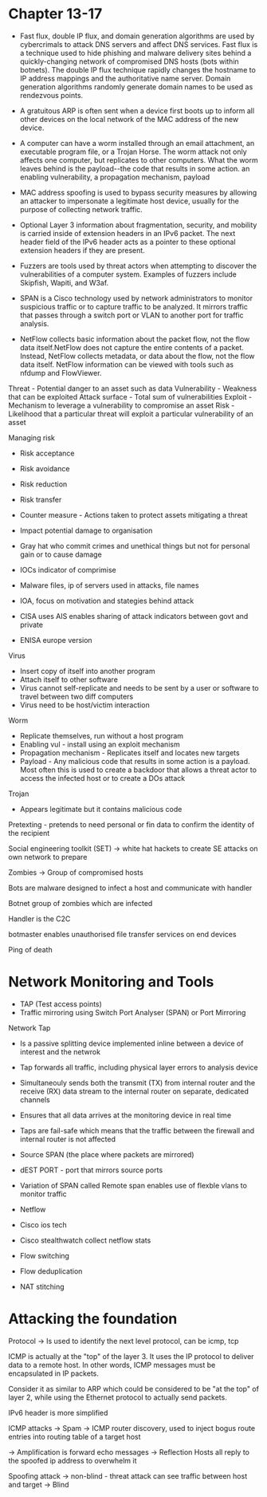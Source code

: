 # Chapter 13-17

- Fast flux, double IP flux, and domain generation algorithms are used by cybercrimals to attack DNS servers and affect DNS services. Fast flux is a technique used to hide phishing and malware delivery sites behind a quickly-changing network of compromised DNS hosts (bots within botnets). The double IP flux technique rapidly changes the hostname to IP address mappings and the authoritative name server. Domain generation algorithms randomly generate domain names to be used as rendezvous points.

- A gratuitous ARP is often sent when a device first boots up to inform all other devices on the local network of the MAC address of the new device.

- A computer can have a worm installed through an email attachment, an executable program file, or a Trojan Horse. The worm attack not only affects one computer, but replicates to other computers. What the worm leaves behind is the payload--the code that results in some action. 
an enabling vulnerability, a propagation mechanism, payload

- MAC address spoofing is used to bypass security measures by allowing an attacker to impersonate a legitimate host device, usually for the purpose of collecting network traffic.

- Optional Layer 3 information about fragmentation, security, and mobility is carried inside of extension headers in an IPv6 packet. The next header field of the IPv6 header acts as a pointer to these optional extension headers if they are present.

- Fuzzers are tools used by threat actors when attempting to discover the vulnerabilities of a computer system. Examples of fuzzers include Skipfish, Wapiti, and W3af.

- SPAN is a Cisco technology used by network administrators to monitor suspicious traffic or to capture traffic to be analyzed. It mirrors traffic that passes through a switch port or VLAN to another port for traffic analysis.

- NetFlow collects basic information about the packet flow, not the flow data itself.NetFlow does not capture the entire contents of a packet. Instead, NetFlow collects metadata, or data about the flow, not the flow data itself. NetFlow information can be viewed with tools such as nfdump and FlowViewer.

Threat -  Potential danger to an asset such as data
Vulnerability - Weakness that can be exploited
Attack surface - Total sum of vulnerabilities
Exploit - Mechanism to leverage a vulnerability to compromise an asset
Risk - Likelihood that a particular threat will exploit a particular vulnerability of an asset 

Managing risk
- Risk acceptance
- Risk avoidance
- Risk reduction
- Risk transfer

- Counter measure - Actions taken to protect assets mitigating a threat
- Impact potential damage to organisation

- Gray hat who commit crimes and unethical things but not for personal gain or to cause damage

- IOCs indicator of comprimise
- Malware files, ip of servers used in attacks, file names

- IOA, focus on motivation and stategies behind attack

- CISA uses AIS enables sharing of attack indicators between govt and private
- ENISA europe version

Virus
- Insert copy of itself into another program
- Attach itself to other software
- Virus cannot self-replicate and needs to be sent by a user or software to travel between two diff computers
- Virus need to be host/victim interaction

Worm 
- Replicate themselves, run without a host program
- Enabling vul - install using an exploit mechanism
- Propagation mechanism - Replicates itself and locates new targets
- Payload - Any malicious code that results in some action is a payload. Most often this is used to create a backdoor that allows a threat actor to access the infected host or to create a DOs attack

Trojan
- Appears legitimate but it contains malicious code

Pretexting - pretends to need personal or fin data to confirm the identity of the recipient

Social engineering toolkit (SET) -> white hat hackets to create SE attacks on own network to prepare

Zombies -> Group of compromised hosts

Bots are malware designed to infect a host and communicate with handler

Botnet group of zombies which are infected

Handler is the C2C

botmaster enables unauthorised file transfer services on end devices

Ping of death

# Network Monitoring and Tools
- TAP (Test access points)
- Traffic mirroring using Switch Port Analyser (SPAN) or Port Mirroring

Network Tap
- Is a passive splitting device implemented inline between a device of interest and the netwrok
- Tap forwards all traffic, including physical layer errors to analysis device
- Simultaneouly sends both the transmit (TX) from internal router and the receive (RX) data stream to the internal router on separate, dedicated channels
- Ensures that all data arrives at the monitoring device in real time
- Taps are fail-safe which means that the traffic between the firewall and internal router is not affected

- Source SPAN (the place where packets are mirrored)

- dEST PORT - port that mirrors source ports

- Variation of SPAN called Remote span enables use of flexble vlans to monitor traffic

- Netflow 
- Cisco ios tech

- Cisco stealthwatch collect netflow stats
- Flow switching
- Flow deduplication
- NAT stitching


# Attacking the foundation

Protocol -> Is used to identify the next level protocol, can be icmp, tcp

ICMP is actually at the "top" of the layer 3. It uses the IP protocol to deliver data to a remote host. In other words, ICMP messages must be encapsulated in IP packets.

Consider it as similar to ARP which could be considered to be "at the top" of layer 2, while using the Ethernet protocol to actually send packets.

IPv6 header is more simplified

ICMP attacks
-> Spam
-> ICMP router discovery, used to inject bogus route entries into routing table of a target host

-> Amplification is forward echo messages
-> Reflection
Hosts all reply to the spoofed ip address to overwhelm it

Spoofing attack
-> non-blind - threat attack can see traffic between host and target
-> Blind